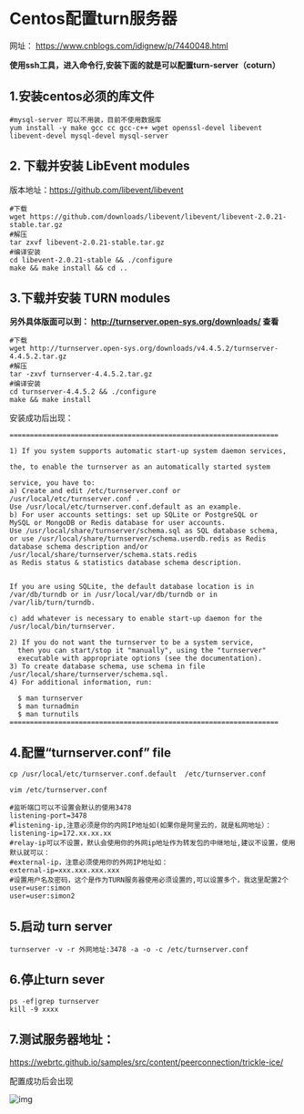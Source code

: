 # Centos配置turn服务器

网址：	https://www.cnblogs.com/idignew/p/7440048.html

**使用ssh工具，进入命令行,安装下面的就是可以配置turn-server（coturn）**

## **1.安装centos必须的库文件**

```shell
#mysql-server 可以不用装，目前不使用数据库
yum install -y make gcc cc gcc-c++ wget openssl-devel libevent libevent-devel mysql-devel mysql-server
```

## **2. 下载并安装 LibEvent modules**

版本地址：https://github.com/libevent/libevent

```shell
#下载
wget https://github.com/downloads/libevent/libevent/libevent-2.0.21-stable.tar.gz
#解压
tar zxvf libevent-2.0.21-stable.tar.gz
#编译安装
cd libevent-2.0.21-stable && ./configure
make && make install && cd ..
```

## **3.下载并安装 TURN modules**

**另外具体版面可以到： http://turnserver.open-sys.org/downloads/ 查看**

```shell
#下载
wget http://turnserver.open-sys.org/downloads/v4.4.5.2/turnserver-4.4.5.2.tar.gz
#解压
tar -zxvf turnserver-4.4.5.2.tar.gz
#编译安装
cd turnserver-4.4.5.2 && ./configure
make && make install
```

安装成功后出现：

```shell
==================================================================

1) If you system supports automatic start-up system daemon services,

the, to enable the turnserver as an automatically started system

service, you have to:
a) Create and edit /etc/turnserver.conf or
/usr/local/etc/turnserver.conf .
Use /usr/local/etc/turnserver.conf.default as an example.
b) For user accounts settings: set up SQLite or PostgreSQL or
MySQL or MongoDB or Redis database for user accounts.
Use /usr/local/share/turnserver/schema.sql as SQL database schema,
or use /usr/local/share/turnserver/schema.userdb.redis as Redis
database schema description and/or
/usr/local/share/turnserver/schema.stats.redis
as Redis status & statistics database schema description.

 
If you are using SQLite, the default database location is in
/var/db/turndb or in /usr/local/var/db/turndb or in /var/lib/turn/turndb.

c) add whatever is necessary to enable start-up daemon for the
/usr/local/bin/turnserver.

2) If you do not want the turnserver to be a system service,
  then you can start/stop it "manually", using the "turnserver"
  executable with appropriate options (see the documentation).
3) To create database schema, use schema in file
/usr/local/share/turnserver/schema.sql.
4) For additional information, run:

  $ man turnserver
  $ man turnadmin
  $ man turnutils
==================================================================
```

## **4.配置“turnserver.conf” file**

```shell
cp /usr/local/etc/turnserver.conf.default  /etc/turnserver.conf
```

```shell
vim /etc/turnserver.conf
```

```shell
#监听端口可以不设置会默认的使用3478
listening-port=3478
#listening-ip,注意必须是你的内网IP地址如(如果你是阿里云的，就是私网地址）：
listening-ip=172.xx.xx.xx
#relay-ip可以不设置，默认会使用你的外网ip地址作为转发包的中继地址,建议不设置，使用默认就可以：
#external-ip，注意必须使用你的外网IP地址如：
external-ip=xxx.xxx.xxx.xxx
#设置用户名及密码，这个是作为TURN服务器使用必须设置的,可以设置多个，我这里配置2个
user=user:simon
user=user:simon2
```

## **5.启动 turn server** 

```shell
turnserver -v -r 外网地址:3478 -a -o -c /etc/turnserver.conf
```

## **6.停止turn sever**

```shell
ps -ef|grep turnserver
kill -9 xxxx
```

## **7.测试服务器地址：**

https://webrtc.github.io/samples/src/content/peerconnection/trickle-ice/

配置成功后会出现

 ![img](https://images2017.cnblogs.com/blog/1037556/201708/1037556-20170829164303374-838057727.png)